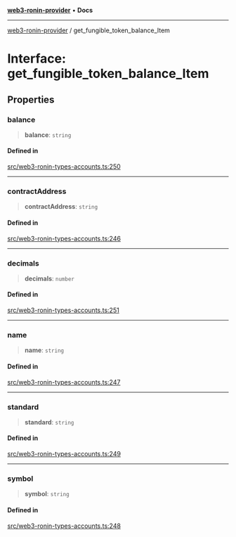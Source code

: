 [**web3-ronin-provider**](../README.md) • **Docs**

***

[web3-ronin-provider](../globals.md) / get\_fungible\_token\_balance\_Item

# Interface: get\_fungible\_token\_balance\_Item

## Properties

### balance

> **balance**: `string`

#### Defined in

[src/web3-ronin-types-accounts.ts:250](https://github.com/chuacw/web3-ronin-provider/blob/a0101c455e71e221c1f508afff12749e77bf1fd8/src/web3-ronin-types-accounts.ts#L250)

***

### contractAddress

> **contractAddress**: `string`

#### Defined in

[src/web3-ronin-types-accounts.ts:246](https://github.com/chuacw/web3-ronin-provider/blob/a0101c455e71e221c1f508afff12749e77bf1fd8/src/web3-ronin-types-accounts.ts#L246)

***

### decimals

> **decimals**: `number`

#### Defined in

[src/web3-ronin-types-accounts.ts:251](https://github.com/chuacw/web3-ronin-provider/blob/a0101c455e71e221c1f508afff12749e77bf1fd8/src/web3-ronin-types-accounts.ts#L251)

***

### name

> **name**: `string`

#### Defined in

[src/web3-ronin-types-accounts.ts:247](https://github.com/chuacw/web3-ronin-provider/blob/a0101c455e71e221c1f508afff12749e77bf1fd8/src/web3-ronin-types-accounts.ts#L247)

***

### standard

> **standard**: `string`

#### Defined in

[src/web3-ronin-types-accounts.ts:249](https://github.com/chuacw/web3-ronin-provider/blob/a0101c455e71e221c1f508afff12749e77bf1fd8/src/web3-ronin-types-accounts.ts#L249)

***

### symbol

> **symbol**: `string`

#### Defined in

[src/web3-ronin-types-accounts.ts:248](https://github.com/chuacw/web3-ronin-provider/blob/a0101c455e71e221c1f508afff12749e77bf1fd8/src/web3-ronin-types-accounts.ts#L248)
